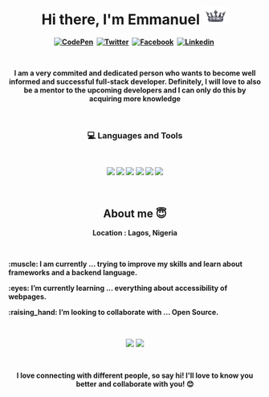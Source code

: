 <p>
  <h1 align="center"><b>Hi there, I'm Emmanuel <img src="https://github.com/ABIODUNTHEKING/ABIODUNTHEKING/blob/main/download.png" alt="" width="50"></h1>
</p>
<p align="center">
<a href="https://codepen.io/abiodun-a/"><img src="https://img.shields.io/badge/Website-3b5998?style=for-the-badge&logo=codepen&logoColor=white" alt="CodePen" /></a>&nbsp;
<a href="https://twitter.com/ABIODUNTHEKING"><img src="https://img.shields.io/badge/Twitter-1DA1F2?style=for-the-badge&logo=twitter&logoColor=white" alt="Twitter" /></a>&nbsp;
  <a href="https://www.facebook.com/profile.php?id=100057421473512"><img src="https://img.shields.io/badge/Facebook-3b5998?style=for-the-badge&logo=facebook&logoColor=white" alt="Facebook" /></a>&nbsp;
  <a href="https://www.linkedin.com/in/emmanuel-akinjogunla-b9607323a/"><img src="https://img.shields.io/badge/Linkedin-1DA1F2?style=for-the-badge&logo=linkedin&logoColor=white&logoBackgroundColor=blue" alt="Linkedin" /></a>&nbsp;
</p>
<br />

<p align="center">I am a very commited and dedicated person who wants to become well informed and successful full-stack developer. Definitely, I will love to also be a mentor to the upcoming developers and I can only do this by acquiring more knowledge</p>

<br />

<h3 align="center"> 💻 Languages and Tools</h3>

<br />

<p align="center">
<img src="https://img.shields.io/badge/-javascript-F7DF1E?&style=for-the-badge&logo=javascript&logoColor=black&borderRadius=10px" />
<img src="https://img.shields.io/badge/HTML5-E34F26?style=for-the-badge&logo=html5&logoColor=white" />
<!-- <img src="https://img.shields.io/badge/-ReactJS-grey?&style=for-the-badge&logo=react&logoColor=61DAFB" /> -->
<img src="https://img.shields.io/badge/-css3-1572B6?&style=for-the-badge&logo=css3&logoColor=white" />
<img src="https://img.shields.io/badge/-VSCode-007ACC?&style=for-the-badge&logo=visual-studio-code&logoColor=white" />
<img src="https://img.shields.io/badge/-Git-F05032?&style=for-the-badge&logo=git&logoColor=white" /> 
<img src="https://img.shields.io/badge/github-%23121011.svg?style=for-the-badge&logo=github&logoColor=white" />


</p>

<br />

<h2 align="center">About me 😇 </h2>
<p align="center">
Location : Lagos, Nigeria
</p>

<br />

<p>:muscle: I am currently ... trying to improve my skills and learn about frameworks and a backend language.</p>
<p>:eyes: I’m currently learning ... everything about accessibility of webpages.</p>
<p>:raising_hand: I’m looking to collaborate with ... Open Source.</p>

<br />
<p align="center">
<img src="https://github-readme-stats.vercel.app/api?username=ABIODUNTHEKING&theme=light&show_icons=true" width="410"/>
<img src="https://github-readme-stats.vercel.app/api/top-langs/?username=ABIODUNTHEKING&layout=compact&theme=light" width="400" />
</p>

<br />
<p align="center">
I love connecting with different people, so say hi! I'll love to know you better and collaborate with you! 😊
</p>

